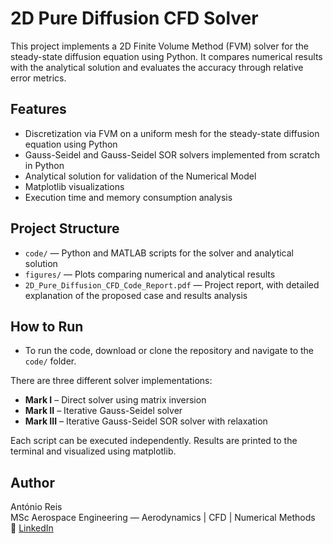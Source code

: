 # 2D Pure Diffusion CFD Solver

This project implements a 2D Finite Volume Method (FVM) solver for the steady-state diffusion equation using Python.
It compares numerical results with the analytical solution and evaluates the accuracy through relative error metrics.

## Features

- Discretization via FVM on a uniform mesh for the steady-state diffusion equation using Python
- Gauss-Seidel and Gauss-Seidel SOR solvers implemented from scratch in Python
- Analytical solution for validation of the Numerical Model
- Matplotlib visualizations
- Execution time and memory consumption analysis

## Project Structure

- `code/` — Python and MATLAB scripts for the solver and analytical solution
- `figures/` — Plots comparing numerical and analytical results
- `2D_Pure_Diffusion_CFD_Code_Report.pdf` — Project report, with detailed explanation of the proposed case and results analysis

## How to Run

- To run the code, download or clone the repository and navigate to the `code/` folder.

There are three different solver implementations:

- **Mark I** – Direct solver using matrix inversion 
- **Mark II** – Iterative Gauss-Seidel solver 
- **Mark III** – Iterative Gauss-Seidel SOR solver with relaxation 

Each script can be executed independently. Results are printed to the terminal and visualized using matplotlib.

## Author

António Reis  
MSc Aerospace Engineering — Aerodynamics | CFD | Numerical Methods  
🔗 [LinkedIn](www.linkedin.com/in/antónio-reis-615471327)
